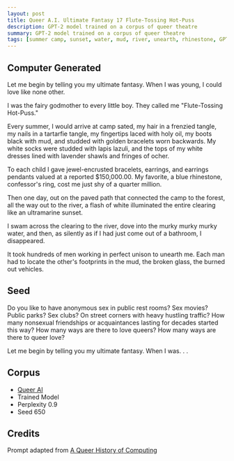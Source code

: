 ```yaml
---
layout: post
title: Queer A.I. Ultimate Fantasy 17 Flute-Tossing Hot-Puss
description: GPT-2 model trained on a corpus of queer theatre
summary: GPT-2 model trained on a corpus of queer theatre
tags: [summer camp, sunset, water, mud, river, unearth, rhinestone, GPT-2, RunwayML, queer]
---
```


## Computer Generated

Let me begin by telling you my ultimate fantasy. When I was young, I could love like none other.

I was the fairy godmother to every little boy. They called me "Flute-Tossing Hot-Puss."

Every summer, I would arrive at camp sated, my hair in a frenzied tangle, my nails in a tartarfie tangle, my fingertips laced with holy oil, my boots black with mud, and studded with golden bracelets worn backwards. My white socks were studded with lapis lazuli, and the tops of my white dresses lined with lavender shawls and fringes of ocher.

To each child I gave jewel-encrusted bracelets, earrings, and earrings pendants valued at a reported $150,000.00. My favorite, a blue rhinestone, confessor's ring, cost me just shy of a quarter million.

Then one day, out on the paved path that connected the camp to the forest, all the way out to the river, a flash of white illuminated the entire clearing like an ultramarine sunset.

I swam across the clearing to the river, dove into the murky murky murky water, and then, as silently as if I had just come out of a bathroom, I disappeared.

It took hundreds of men working in perfect unison to unearth me. Each man had to locate the other's footprints in the mud, the broken glass, the burned out vehicles.

## Seed

Do you like to have anonymous sex in public rest rooms? Sex movies? Public parks? Sex clubs? On street corners with heavy hustling traffic? How many nonsexual friendships or acquaintances lasting for decades started this way? How many ways are there to love queers? How many ways are there to queer love?

Let me begin by telling you my ultimate fantasy. When I was. . .

## Corpus

- [Queer AI](/queerai)
- Trained Model
- Perplexity 0.9
- Seed 650

## Credits

Prompt adapted from [A Queer History of Computing](https://rhizome.org/editorial/2013/feb/19/queer-computing-1/)
